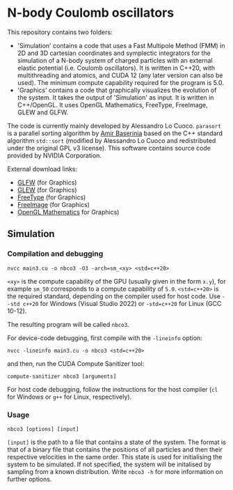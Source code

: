# N-body Coulomb oscillators

This repository contains two folders:
- 'Simulation' contains a code that uses a Fast Multipole Method (FMM) in 2D and 3D cartesian coordinates and symplectic integrators for the simulation of a N-body system of charged particles with an external elastic potential (i.e. Coulomb oscillators). It is written in C++20, with multithreading and atomics, and CUDA 12 (any later version can also be used). The minimum compute capability required for the program is 5.0.
- 'Graphics' contains a code that graphically visualizes the evolution of the system. It takes the output of 'Simulation' as input. It is written in C++/OpenGL. It uses OpenGL Mathematics, FreeType, FreeImage, GLEW and GLFW.

The code is currently mainly developed by Alessandro Lo Cuoco. `parasort` is a parallel sorting algorithm by [Amir Baserinia](https://github.com/baserinia/parallel-sort) based on the C++ standard algorithm `std::sort` (modified by Alessandro Lo Cuoco and redistributed under the original GPL v3 license). This software contains source code provided by NVIDIA Corporation.

External download links:
- [GLFW](https://www.glfw.org/) (for Graphics)
- [GLEW](http://glew.sourceforge.net/) (for Graphics)
- [FreeType](https://www.freetype.org/) (for Graphics)
- [FreeImage](https://freeimage.sourceforge.io/) (for Graphics)
- [OpenGL Mathematics](https://github.com/g-truc/glm) for Graphics)

## Simulation

### Compilation and debugging
  `nvcc main3.cu -o nbco3 -O3 -arch=sm_<xy> <std=c++20>`

`<xy>` is the compute capability of the GPU (usually given in the form `x.y`), for example `sm_50` corresponds to a compute capability of `5.0`.
`<std=c++20>` is the required standard, depending on the compiler used for host code. Use `--std c++20` for Windows (Visual Studio 2022) or `-std=c++20` for Linux (GCC 10-12).
	
The resulting program will be called `nbco3`.

For device-code debugging, first compile with the `-lineinfo` option:

  `nvcc -lineinfo main3.cu -o nbco3 <std=c++20>`

and then, run the CUDA Compute Sanitizer tool:

  `compute-sanitizer nbco3 [arguments]`

  For host code debugging, follow the instructions for the host compiler (`cl` for Windows or `g++` for Linux, respectively).

### Usage
  `nbco3 [options] [input]`

  `[input]` is the path to a file that contains a state of the system. The format is that of a binary file that contains the positions of all particles and then their respective velocities in the same order. This state is used for initialising the system to be simulated. If not specified, the system will be initalised by sampling from a known distribution. Write `nbco3 -h` for more information on further options.
